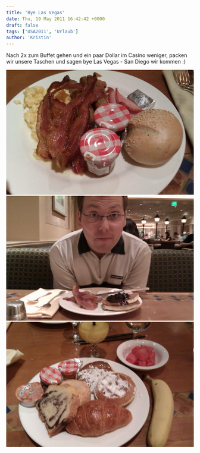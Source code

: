 ```yaml
---
title: 'Bye Las Vegas'
date: Thu, 19 May 2011 16:42:42 +0000
draft: false
tags: ['USA2011', 'Urlaub']
author: 'Kristin'
---
```


Nach 2x zum Buffet gehen und ein paar Dollar im Casino weniger, packen wir unsere Taschen und sagen bye Las Vegas - San Diego wir kommen :)

![-780365591](/urlaub11to15-images/11/780365591-scaled1000.jpg?w=300)
![-780365590](/urlaub11to15-images/11/780365590-scaled10001.jpg?w=300)
![-780365589](/urlaub11to15-images/11/780365589-scaled1000.jpg?w=300)